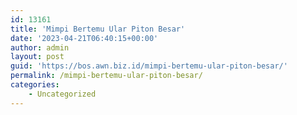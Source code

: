 ```yaml
---
id: 13161
title: 'Mimpi Bertemu Ular Piton Besar'
date: '2023-04-21T06:40:15+00:00'
author: admin
layout: post
guid: 'https://bos.awn.biz.id/mimpi-bertemu-ular-piton-besar/'
permalink: /mimpi-bertemu-ular-piton-besar/
categories:
    - Uncategorized
---
```


